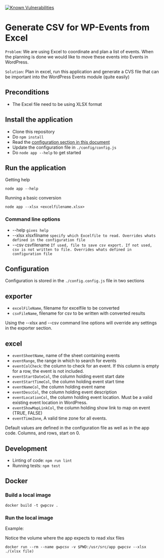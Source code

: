 [![Known Vulnerabilities](https://snyk.io/test/github/larskaare/GenerateCSVforWpEventsfromExcel/badge.svg?targetFile=package.json)](https://snyk.io/test/github/larskaare/GenerateCSVforWpEventsfromExcel?targetFile=package.json)

# Generate CSV for WP-Events from Excel

```Problem```: We are using Excel to coordinate and plan a list of events. When the planning is done we would like to move these events into Events in WordPress.

```Solution```: Plan in excel, run this application and generate a CVS file that can be important into the WordPress Events module (quite easily)

## Preconditions

* The Excel file need to be using XLSX format

## Install the application

* Clone this repository
* Do ```npm install```
* Read the [configuration section in this document](#Configuration)
* Update the configuration file in ```./config/config.js```
* Do ```node app --help``` to get started

## Run the application

Getting help
```node
node app --help
```
Running a basic conversion
```node
node app --xlsx <excelfilename.xlsx> 
```

### Command line options

* --help ```gives help``` 
* --xlsx xlsxfilname ```specify which Excelfile to read. Overrides whats defined in the configuration file```
* --csv csvfilename ```If used, file to save csv export. If not used, csv is not written to file. Overrides whats defined in configuration file```

## Configuration

Configuration is stored in the ```./config.config.js``` file in two sections

## exporter

* ```excelFileName```, filename for excelfile to be converted
* ```csvFileName```, filename for csv to be written with converted results

Using the --xlsx and --csv command line options will override any settings in the exporter section.

## excel

* ```eventSheetName```, name of the sheet containing events
* ```eventRange```, the range in which to search for events
* ```eventColCheck```: the column to check for an event. If this column is empty for a row, the event is not included.
* ```eventStartDateCol```, the column holding event start date
* ```eventStartTimeCol```, the column holding event start time
* ```eventNameCol```, the column holding event name
* ```eventDescCol```, the column holding event description
* ```eventLocationCol```, the column holding event location. Must be a valid existing event location in WordPress.
* ```eventShowMapLinkCol```, the column holding  show link to map on event (TRUE, FALSE)
* ```eventTimeZone```, A valid time zone for all events.

Default values are defined in the configuration file  as well as in the app code. Columns, and rows, start on 0.

## Development

* Linting of code: ```npm run lint```
* Running tests: ```npm test```


## Docker

### Build a local image

```node
docker build -t gwpcsv .
```

### Run the local image

Example:

Notice the volume where the app expects to read xlsx files

```node
docker run --rm --name gwpcsv -v $PWD:/usr/src/app gwpcsv --xlsx ./(xlsx file)
```